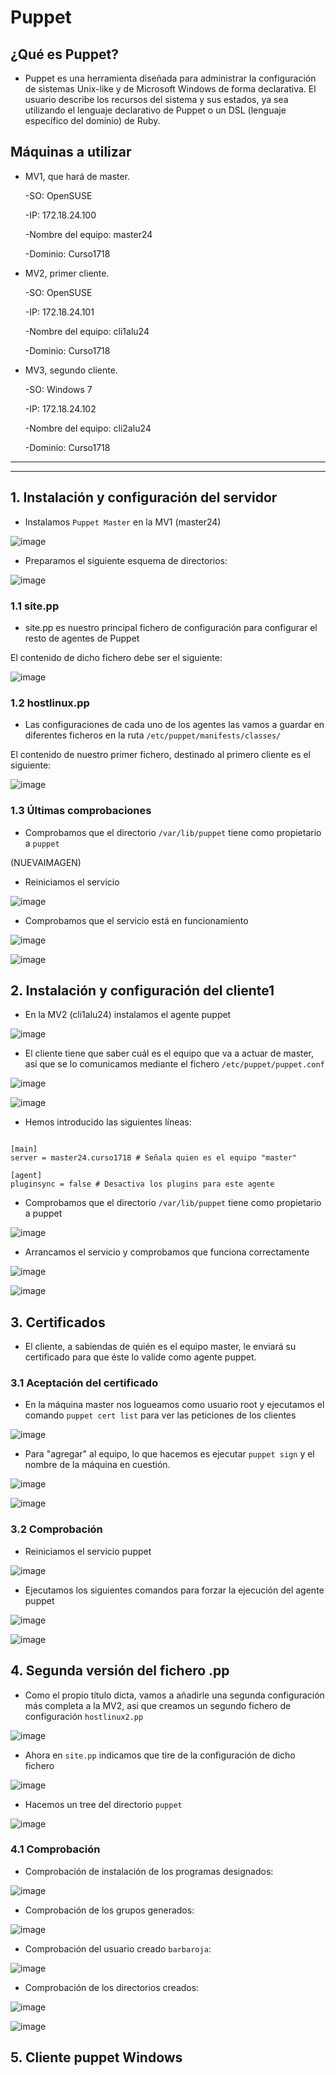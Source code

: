 # Puppet

## ¿Qué es Puppet?

* Puppet es una herramienta diseñada para administrar la configuración de sistemas Unix-like y de Microsoft Windows de forma declarativa. El usuario describe los recursos del sistema y sus estados, ya sea utilizando el lenguaje declarativo de Puppet o un DSL (lenguaje específico del dominio) de Ruby.

## Máquinas a utilizar

* MV1, que hará de master.

  -SO: OpenSUSE

  -IP: 172.18.24.100

  -Nombre del equipo: master24

  -Dominio: Curso1718

* MV2, primer cliente.

  -SO: OpenSUSE

  -IP: 172.18.24.101

  -Nombre del equipo: cli1alu24

  -Dominio: Curso1718

* MV3, segundo cliente.

  -SO: Windows 7

  -IP: 172.18.24.102

  -Nombre del equipo: cli2alu24

  -Dominio: Curso1718

----

----

## 1. Instalación y configuración del servidor

* Instalamos `Puppet Master` en la MV1 (master24)

![image](images/Selección_001.png)

* Preparamos el siguiente esquema de directorios:

![image](images/Selección_006.png)

### 1.1 site.pp

* site.pp es nuestro principal fichero de configuración para configurar el resto de agentes de Puppet

El contenido de dicho fichero debe ser el siguiente:

![image](images/Selección_008.png)

### 1.2 hostlinux.pp

* Las configuraciones de cada uno de los agentes las vamos a guardar en diferentes ficheros en la ruta `/etc/puppet/manifests/classes/`

El contenido de nuestro primer fichero, destinado al primero cliente es el siguiente:

![image](images/Selección_009.png)

### 1.3 Últimas comprobaciones

* Comprobamos que el directorio `/var/lib/puppet` tiene como propietario a `puppet`

(NUEVAIMAGEN)

* Reiniciamos el servicio

![image](images/Selección_012.png)

* Comprobamos que el servicio está en funcionamiento

![image](images/Selección_013.png)

![image](images/Selección_014.png)

## 2. Instalación y configuración del cliente1

* En la MV2 (cli1alu24) instalamos el agente puppet

![image](images/Selección_015.png)

* El cliente tiene que saber cuál es el equipo que va a actuar de master, así que se lo comunicamos mediante el fichero `/etc/puppet/puppet.conf`

![image](images/Selección_016.png)

![image](images/Selección_017.png)

* Hemos introducido las siguientes líneas:

```console

[main]
server = master24.curso1718 # Señala quien es el equipo "master"

[agent]
pluginsync = false # Desactiva los plugins para este agente

```

* Comprobamos que el directorio `/var/lib/puppet` tiene como propietario a puppet

![image](images/Selección_018.png)

* Arrancamos el servicio y comprobamos que funciona correctamente

![image](images/Selección_019.png)

![image](images/Selección_020.png)

## 3. Certificados

* El cliente, a sabiendas de quién es el equipo master, le enviará su certificado para que éste lo valide como agente puppet.

### 3.1 Aceptación del certificado

* En la máquina master nos logueamos como usuario root y ejecutamos el comando `puppet cert list` para ver las peticiones de los clientes

![image](images/Selección_021.png)

* Para "agregar" al equipo, lo que hacemos es ejecutar `puppet sign` y el nombre de la máquina en cuestión.

![image](images/Selección_022.png)

![image](images/Selección_023.png)

### 3.2 Comprobación

* Reiniciamos el servicio puppet

![image](images/Selección_024.png)

* Ejecutamos los siguientes comandos para forzar la ejecución del agente puppet

![image](images/Selección_025.png)

![image](images/Selección_026.png)

## 4. Segunda versión del fichero .pp

* Como el propio título dicta, vamos a añadirle una segunda configuración más completa a la MV2, asi que creamos un segundo fichero de configuración `hostlinux2.pp`

![image](images/Selección_028.png)

* Ahora en `site.pp` indicamos que tire de la configuración de dicho fichero

![image](images/Selección_027.png)

* Hacemos un tree del directorio `puppet`

![image](images/Selección_029.png)

### 4.1 Comprobación

- Comprobación de instalación de los programas designados:

![image](images/Selección_030.png)

- Comprobación de los grupos generados:

![image](images/Selección_031.png)

- Comprobación del usuario creado `barbaroja`:

![image](images/Selección_032.png)

- Comprobación de los directorios creados:

![image](images/Selección_033.png)

![image](images/Selección_035.png)

## 5. Cliente puppet Windows
